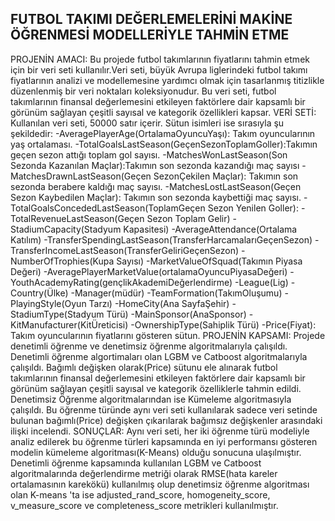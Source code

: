 ## FUTBOL TAKIMI DEĞERLEMELERİNİ MAKİNE ÖĞRENMESİ MODELLERİYLE TAHMİN ETME
PROJENİN AMACI:
Bu projede futbol takımlarının fiyatlarını tahmin etmek için bir veri seti kullanılır.Veri seti, büyük Avrupa liglerindeki futbol takımı fiyatlarının analizi ve modellemesine yardımcı olmak için tasarlanmış titizlikle düzenlenmiş bir veri noktaları koleksiyonudur. Bu veri seti, futbol takımlarının finansal değerlemesini etkileyen faktörlere dair kapsamlı bir görünüm sağlayan çeşitli sayısal ve kategorik özellikleri kapsar.
VERİ SETİ:
Kullanılan veri seti, 50000 satır içerir. Sütun isimleri ise sırasıyla şu şekildedir:
-AveragePlayerAge(OrtalamaOyuncuYaşı): Takım oyuncularının yaş ortalaması.
-TotalGoalsLastSeason(GeçenSezonToplamGoller):Takımın geçen sezon attığı toplam gol sayısı.
-MatchesWonLastSeason(Son Sezonda Kazanılan Maçlar):Takımın son sezonda kazandığı maç sayısı
-MatchesDrawnLastSeason(Geçen SezonÇekilen Maçlar): Takımın son sezonda berabere kaldığı maç sayısı.
-MatchesLostLastSeason(Geçen Sezon Kaybedilen Maçlar): Takımın son sezonda kaybettiği maç sayısı.
-TotalGoalsConcededLastSeason(ToplamGeçen Sezon Yenilen Goller):
-TotalRevenueLastSeason(Geçen Sezon Toplam Gelir)
-StadiumCapacity(Stadyum Kapasitesi)
-AverageAttendance(Ortalama Katılım)
-TransferSpendingLastSeason(TransferHarcamalarıGeçenSezon)
-TransferIncomeLastSeason(TransferGeliriGeçenSezon)
-NumberOfTrophies(Kupa Sayısı) 
-MarketValueOfSquad(Takımın Piyasa Değeri)
-AveragePlayerMarketValue(ortalamaOyuncuPiyasaDeğeri)
-YouthAcademyRating(gençlikAkademiDeğerlendirme)
-League(Lig)
-Country(Ülke)
-Manager(müdür)
-TeamFormation(TakımOluşumu)
-PlayingStyle(Oyun Tarzı)
-HomeCity(Ana SayfaŞehir)
-StadiumType(Stadyum Türü)
-MainSponsor(AnaSponsor)
-KitManufacturer(KitÜreticisi)
-OwnershipType(Sahiplik Türü)
-Price(Fiyat): Takım oyuncularının fiyatlarını gösteren sütun.
PROJENİN KAPSAMI:
Projede denetimli öğrenme ve denetimsiz öğrenme algoritmalarıyla çalışıldı. Denetimli öğrenme algortimaları olan LGBM ve Catboost algoritmalarıyla çalışıldı. Bağımlı değişken olarak(Price) sütunu ele alınarak futbol takımlarının finansal değerlemesini etkileyen faktörlere dair kapsamlı bir görünüm sağlayan çeşitli sayısal ve kategorik özelliklerle tahmin edildi. Denetimsiz Öğrenme algoritmalarından ise Kümeleme algoritmasıyla çalışıldı. Bu öğrenme türünde aynı veri seti kullanılarak sadece veri setinde bulunan bağımlı(Price) değişken çıkarılarak bağımsız değişkenler arasındaki ilişki incelendi.
SONUÇLAR:
Aynı veri seti, her iki öğrenme türü modeliyle analiz edilerek bu öğrenme türleri kapsamında en iyi performansı gösteren modelin kümeleme algoritması(K-Means) olduğu sonucuna ulaşılmıştır. Denetimli öğrenme kapsamında kullanılan LGBM ve Catboost algoritmalarında değerlendirme metriği olarak RMSE(hata kareler ortalamasının karekökü) kullanılmış olup denetimsiz öğrenme algoritması olan K-means 'ta ise adjusted_rand_score, homogeneity_score, v_measure_score ve completeness_score metrikleri kullanılmıştır.
